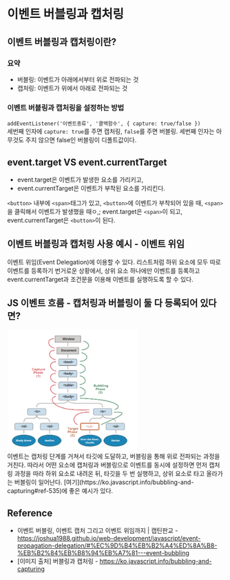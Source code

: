 # 이벤트 버블링과 캡처링

## 이벤트 버블링과 캡처링이란?

### 요약

- 버블링: 이벤트가 아래에서부터 위로 전파되는 것
- 캡처링: 이벤트가 위에서 아래로 전파되는 것

### 이벤트 버블링과 캡처링을 설정하는 방법

`addEventListener('이벤트종류', '콜백함수', { capture: true/false })`  
세번째 인자에 `capture: true`를 주면 캡처링, `false`를 주면 버블링. 세번째 인자는 아무것도 주지 않으면 false인 버블링이 디폴트값이다.

## event.target VS event.currentTarget

- event.target은 이벤트가 발생한 요소를 가리키고,
- event.currentTarget은 이벤트가 부착된 요소를 가리킨다.

`<button>` 내부에 `<span>`태그가 있고, `<button>`에 이벤트가 부착되어 있을 때, `<span>`을 클릭해서 이벤트가 발생했을 때ㅇ,; event.target은 `<span>`이 되고, event.currentTarget은 `<button>`이 된다.

## 이벤트 버블링과 캡처링 사용 예시 - 이벤트 위임

이벤트 위임(Event Delegation)에 이용할 수 있다.
리스트처럼 하위 요소에 모두 따로 이벤트를 등록하기 번거로운 상황에서, 상위 요소 하나에만 이벤트를 등록하고 event.currentTarget과 조건문을 이용해 이벤트를 실행하도록 할 수 있다.

## JS 이벤트 흐름 - 캡처링과 버블링이 둘 다 등록되어 있다면?

<img src="../img/JS/event-flow.PNG" width="60%" />

<br>
이벤트는 캡처링 단계를 거쳐서 타깃에 도달하고, 버블링을 통해 위로 전파되는 과정을 거친다.  
따라서 어떤 요소에 캡처링과 버블링으로 이벤트를 동시에 설정하면 먼저 캡처링 과정을 따라 하위 요소로 내려온 뒤, 타깃을 두 번 실행하고, 상위 요소로 타고 올라가는 버블링이 일어난다.  
[여기](https://ko.javascript.info/bubbling-and-capturing#ref-535)에 좋은 예시가 있다.

<br>

## Reference

- 이벤트 버블링, 이벤트 캡처 그리고 이벤트 위임까지 | 캡틴판교 - https://joshua1988.github.io/web-development/javascript/event-propagation-delegation/#%EC%9D%B4%EB%B2%A4%ED%8A%B8-%EB%B2%84%EB%B8%94%EB%A7%81---event-bubbling
- [이미지 출처] 버블링과 캡처링 - https://ko.javascript.info/bubbling-and-capturing
